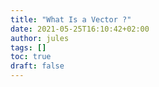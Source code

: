 ```yaml
---
title: "What Is a Vector ?"
date: 2021-05-25T16:10:42+02:00
author: jules
tags: []
toc: true
draft: false
---
```


